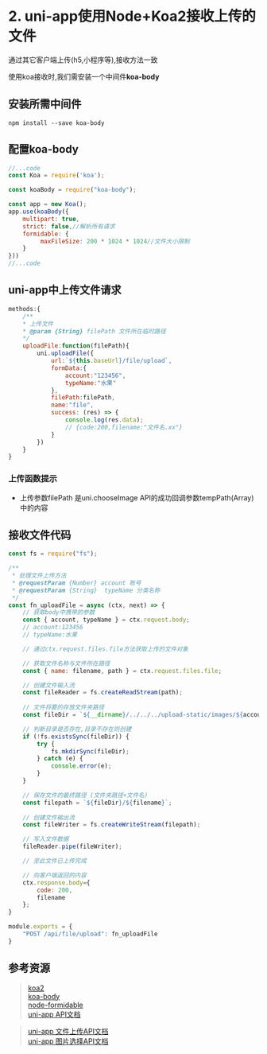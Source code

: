# 2. uni-app使用Node+Koa2接收上传的文件

通过其它客户端上传(h5,小程序等),接收方法一致

使用koa接收时,我们需安装一个中间件**koa-body**

## 安装所需中间件

```
npm install --save koa-body
```

## 配置koa-body

```js
//...code
const Koa = require('koa');

const koaBody = require("koa-body");

const app = new Koa();
app.use(koaBody({
    multipart: true,
    strict: false,//解析所有请求
    formidable: {
         maxFileSize: 200 * 1024 * 1024//文件大小限制
    }
}))
//...code
```

## uni-app中上传文件请求

```js
methods:{
    /**
    * 上传文件
    * @param {String} filePath 文件所在临时路径
    */
    uploadFile:function(filePath){
		uni.uploadFile({
			url:`${this.baseUrl}/file/upload`,
			formData:{
            	account:"123456",
				typeName:"水果"
			},
			filePath:filePath,
			name:"file",
			success: (res) => {
                console.log(res.data);
                // {code:200,filename:"文件名.xx"}
			}
		})
	}
}
```
### 上传函数提示
* 上传参数filePath 是uni.chooseImage API的成功回调参数tempPath(Array)中的内容


## 接收文件代码

```js
const fs = require("fs");

/**
 * 处理文件上传方法
 * @requestParam {Number} account 账号
 * @requestParam {String}  typeName 分类名称
 */
const fn_uploadFile = async (ctx, next) => {
    // 获取body中携带的参数
    const { account, typeName } = ctx.request.body;
    // account:123456
    // typeName:水果

    // 通过ctx.request.files.file方法获取上传的文件对象

    // 获取文件名称与文件所在路径
    const { name: filename, path } = ctx.request.files.file;

    // 创建文件输入流
    const fileReader = fs.createReadStream(path);
    
    // 文件将要的存放文件夹路径
    const fileDir = `${__dirname}/../../../upload-static/images/${account}/${typeName}`;

    // 判断目录是否存在,目录不存在则创建
    if (!fs.existsSync(fileDir)) {
        try {
            fs.mkdirSync(fileDir);
        } catch (e) {
            console.error(e);
        }
    }

    // 保存文件的最终路径 (文件夹路径+文件名)
    const filepath = `${fileDir}/${filename}`;
    
    // 创建文件输出流
    const fileWriter = fs.createWriteStream(filepath);

    // 写入文件数据
    fileReader.pipe(fileWriter);

    // 至此文件已上传完成

    // 向客户端返回的内容
    ctx.response.body={
        code: 200,
        filename
    };
}

module.exports = {
    "POST /api/file/upload": fn_uploadFile
}
```

## 参考资源
> [koa2](https://github.com/koajs/koa)<br>
> [koa-body](https://github.com/dlau/koa-body)<br>
> [node-formidable](https://github.com/node-formidable/node-formidable)<br>
> [uni-app API文档](https://uniapp.dcloud.io/api/README)

> [uni-app 文件上传API文档](https://uniapp.dcloud.io/api/request/network-file?id=uploadfile)<br>
> [uni-app 图片选择API文档](https://uniapp.dcloud.io/api/media/image?id=chooseimage)<br>